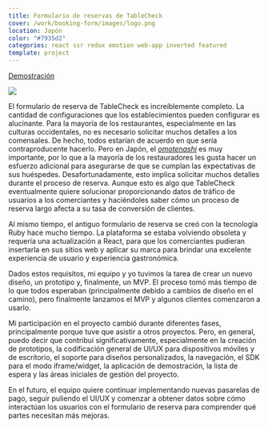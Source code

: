 ```yaml
---
title: Formulario de reservas de TableCheck
cover: /work/booking-form/images/logo.png
location: Japón
color: "#7935d2"
categories: react ssr redux emotion web-app inverted featured
template: project
---
```


<p class="align-center">
<a class="btn external" role="button" href="https://booking-demo.tablecheck.com/en/gallery" target="_blank">Demostración</a>
</p>

![](/work/booking-form/images/1.jpg)

El formulario de reserva de TableCheck es increíblemente completo. La cantidad de configuraciones que los establecimientos pueden configurar es alucinante. Para la mayoría de los restaurantes, especialmente en las culturas occidentales, no es necesario solicitar muchos detalles a los comensales. De hecho, todos estarían de acuerdo en que sería contraproducente hacerlo. Pero en Japón, el <a href="https://japonismo.com/blog/omotenashi-hospitalidad-japonesa"><i>omotenashi</i></a> es muy importante, por lo que a la mayoría de los restauradores les gusta hacer un esfuerzo adicional para asegurarse de que se cumplan las expectativas de sus huéspedes. Desafortunadamente, esto implica solicitar muchos detalles durante el proceso de reserva. Aunque esto es algo que TableCheck eventualmente quiere solucionar proporcionando datos de tráfico de usuarios a los comerciantes y haciéndoles saber cómo un proceso de reserva largo afecta a su tasa de conversión de clientes.

Al mismo tiempo, el antiguo formulario de reserva se creó con la tecnología Ruby hace mucho tiempo. La plataforma se estaba volviendo obsoleta y requería una actualización a React, para que los comerciantes pudieran insertarla en sus sitios web y aplicar su marca para brindar una excelente experiencia de usuario y experiencia gastronómica.

Dados estos requisitos, mi equipo y yo tuvimos la tarea de crear un nuevo diseño, un prototipo y, finalmente, un MVP. El proceso tomó más tiempo de lo que todos esperaban (principalmente debido a cambios de diseño en el camino), pero finalmente lanzamos el MVP y algunos clientes comenzaron a usarlo.

Mi participación en el proyecto cambió durante diferentes fases, principalmente porque tuve que asistir a otros proyectos. Pero, en general, puedo decir que contribuí significativamente, especialmente en la creación de prototipos, la codificación general de UI/UX para dispositivos móviles y de escritorio, el soporte para diseños personalizados, la navegación, el SDK para el modo iframe/widget, la aplicación de demostración, la lista de espera y las áreas iniciales de gestión del proyecto.

En el futuro, el equipo quiere continuar implementando nuevas pasarelas de pago, seguir puliendo el UI/UX y comenzar a obtener datos sobre cómo interactúan los usuarios con el formulario de reserva para comprender qué partes necesitan más mejoras.

